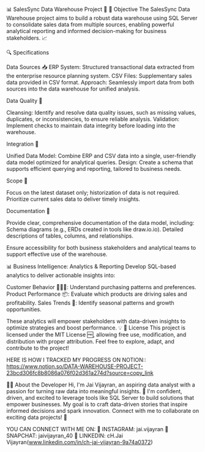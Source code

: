 📊 SalesSync Data Warehouse Project 🚀
🎯 Objective
The SalesSync Data Warehouse project aims to build a robust data warehouse using SQL Server to consolidate sales data from multiple sources, enabling powerful analytical reporting and informed decision-making for business stakeholders. 📈

🔍 Specifications

Data Sources 📥
ERP System: Structured transactional data extracted from the enterprise resource planning system.
CSV Files: Supplementary sales data provided in CSV format.
Approach: Seamlessly import data from both sources into the data warehouse for unified analysis.

Data Quality 🧹

Cleansing: Identify and resolve data quality issues, such as missing values, duplicates, or inconsistencies, to ensure reliable analysis.
Validation: Implement checks to maintain data integrity before loading into the warehouse.

Integration 🔗

Unified Data Model: Combine ERP and CSV data into a single, user-friendly data model optimized for analytical queries.
Design: Create a schema that supports efficient querying and reporting, tailored to business needs.

Scope 📏

Focus on the latest dataset only; historization of data is not required.
Prioritize current sales data to deliver timely insights.

Documentation 📝

Provide clear, comprehensive documentation of the data model, including:
Schema diagrams (e.g., ERDs created in tools like draw.io‍.io).
Detailed descriptions of tables, columns, and relationships.


Ensure accessibility for both business stakeholders and analytical teams to support effective use of the warehouse.

📊 Business Intelligence: Analytics & Reporting
Develop SQL-based analytics to deliver actionable insights into:

Customer Behavior 🧑‍🤝‍🧑: Understand purchasing patterns and preferences.
Product Performance 📦: Evaluate which products are driving sales and profitability.
Sales Trends 📅: Identify seasonal patterns and growth opportunities.

These analytics will empower stakeholders with data-driven insights to optimize strategies and boost performance. 💡
📜 License
This project is licensed under the MIT License 🆓, allowing free use, modification, and distribution with proper attribution. Feel free to explore, adapt, and contribute to the project!

HERE IS HOW I TRACKED MY PROGRESS ON NOTION:: https://www.notion.so/DATA-WAREHOUSE-PROJECT-23bcd306fc8b8086a076f02d361a274d?source=copy_link

👨‍💻 About the Developer
Hi, I'm Jai Vijayran, an aspiring data analyst with a passion for turning raw data into meaningful insights. 🌟 I'm confident, driven, and excited to leverage tools like SQL Server to build solutions that empower businesses. My goal is to craft data-driven stories that inspire informed decisions and spark innovation. Connect with me to collaborate on exciting data projects! 🚀

YOU CAN CONNECT WITH ME ON: 
📸 INSTAGRAM: jai.vijayran
👻 SNAPCHAT: jaivijayran_40
💼 LINKEDIN: cH.Jai Vijayran(www.linkedin.com/in/ch-jai-vijayran-9a74a0372)
 
